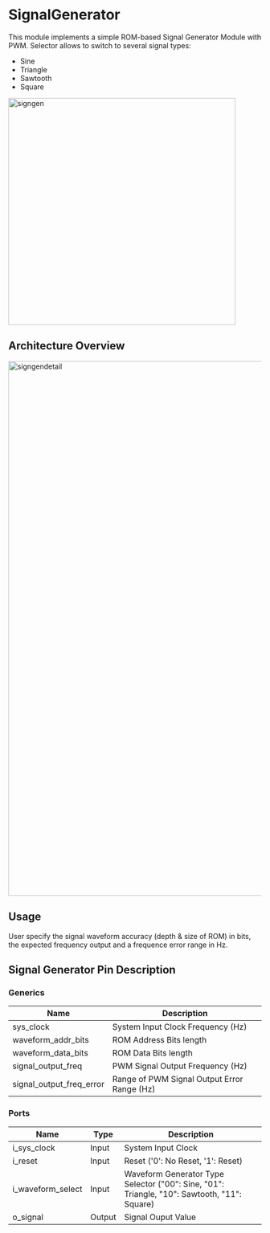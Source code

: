 # SignalGenerator
This module implements a simple ROM-based Signal Generator Module with PWM. Selector allows to switch to several signal types:
- Sine
- Triangle
- Sawtooth
- Square

<img width="452" alt="signgen" src="https://github.com/user-attachments/assets/e3585295-d75c-4e92-8336-e413496782c2" />

## Architecture Overview

<img width="1065" alt="signgendetail" src="https://github.com/user-attachments/assets/cfe47fce-e905-43ce-94ac-1318fbbd3d15" />

## Usage

User specify the signal waveform accuracy (depth & size of ROM) in bits, the expected frequency output and a frequence error range in Hz.

## Signal Generator Pin Description

### Generics

| Name | Description |
| ---- | ----------- |
| sys_clock | System Input Clock Frequency (Hz) |
| waveform_addr_bits | ROM Address Bits length |
| waveform_data_bits | ROM Data Bits length |
| signal_output_freq | PWM Signal Output Frequency (Hz) |
| signal_output_freq_error | Range of PWM Signal Output Error Range (Hz) |

### Ports

| Name | Type | Description |
| ---- | ---- | ----------- |
| i_sys_clock | Input | System Input Clock |
| i_reset | Input | Reset ('0': No Reset, '1': Reset) |
| i_waveform_select | Input | Waveform Generator Type Selector ("00": Sine, "01": Triangle, "10": Sawtooth, "11": Square)|
| o_signal | Output | Signal Ouput Value |
